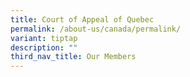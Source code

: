 ```yaml
---
title: Court of Appeal of Quebec
permalink: /about-us/canada/permalink/
variant: tiptap
description: ""
third_nav_title: Our Members
---
```

<p></p>